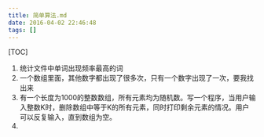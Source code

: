 ```yaml
---
title: 简单算法.md
date: 2016-04-02 22:46:48
tags: []
---
```


[TOC]

<!--more-->

1. 统计文件中单词出现频率最高的词
2. 一个数组里面，其他数字都出现了很多次，只有一个数字出现了一次，要我找出来
3. 有一个长度为1000的整数数组，所有元素均为随机数。写一个程序，当用户输入整数K时，删除数组中等于K的所有元素，同时打印剩余元素的情况。用户可以反复输入，直到数组为空。
4.